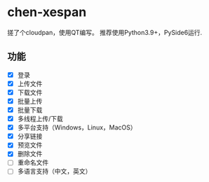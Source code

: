 # chen-xespan

搓了个cloudpan，使用QT编写。
推荐使用Python3.9+，PySide6运行.

## 功能
- [x] 登录
- [x] 上传文件
- [x] 下载文件
- [x] 批量上传
- [x] 批量下载
- [x] 多线程上传/下载
- [x] 多平台支持（Windows，Linux，MacOS）
- [x] 分享链接
- [x] 预览文件
- [x] 删除文件
- [ ] 重命名文件
- [ ] 多语言支持（中文，英文）